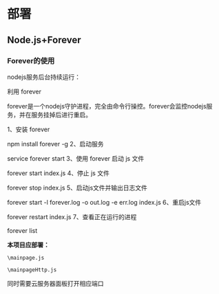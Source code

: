 # 部署

## Node.js+Forever

### Forever的使用

nodejs服务后台持续运行：

利用 forever

forever是一个nodejs守护进程，完全由命令行操控。forever会监控nodejs服务，并在服务挂掉后进行重启。

1、安装 forever

npm install forever -g
2、启动服务

service forever start
3、使用 forever 启动 js 文件

forever start index.js
4、停止 js 文件

forever stop index.js
5、启动js文件并输出日志文件

forever start -l forever.log -o out.log -e err.log index.js
6、重启js文件

forever restart index.js
7、查看正在运行的进程

forever list

**本项目应部署：**

`\mainpage.js`

`\mainpageHttp.js`

同时需要云服务器面板打开相应端口

